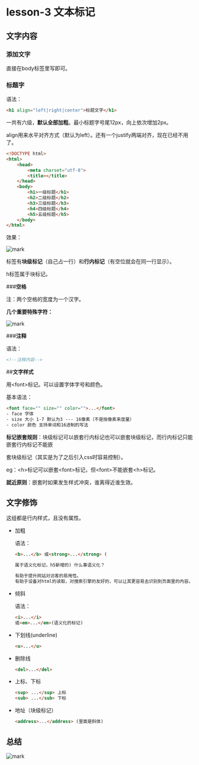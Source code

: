 # lesson-3 文本标记

## **文字内容**

### **添加文字**

直接在body标签里写即可。

### **标题字**

语法：

```html
<h1 align="left|right|center">标题文字</h1>
```

一共有六级，**默认全部加粗**。最小标题字号尾12px，向上依次增加2px。

align用来水平对齐方式（默认为left）。还有一个justify两端对齐，现在已经不用了。

```html
<!DOCTYPE html>
<html>
	<head>
		<meta charset="utf-8">
		<title></title>
	</head>
	<body>
		<h1>一级标题</h1>
		<h2>二级标题</h2>
		<h3>三级标题</h3>
		<h4>四级标题</h4>
		<h5>五级标题</h5>
	</body>
</html>
```

效果：

![mark](http://qiniu.wind-zhou.com/blog/201106/heJgIC1HI0.png?imageslim)

标签有**块级标记**（自己占一行）和**行内标记**（有空位就会在同一行显示）。

h标签属于块标记。

###**空格**

注：两个空格的宽度为一个汉字。

**几个重要特殊字符：**

![mark](http://qiniu.wind-zhou.com/blog/201106/ch83KC4EHI.png?imageslim)

###**注释**

语法：

```html
<!--注释内容-->
```

##**文字样式**

用\<font>标记。可以设置字体字号和颜色。

基本语法：

```html
<font face="" size="" color="">...</font> 
- face 字体 
- size 大小 1-7 默认为3 --- 16像素（不是按像素来度量）
- color 颜色 支持单词和16进制的写法
```

**标记嵌套规则**：块级标记可以嵌套行内标记也可以嵌套块级标记，而行内标记只能嵌套行内标记不能嵌

套块级标记（其实是为了之后引入css时容易控制）。

eg：\<h>标记可以嵌套\<font>标记，但\<font>不能嵌套\<h>标记。

**就近原则**：嵌套时如果发生样式冲突，谁离得近谁生效。

## **文字修饰**

这组都是行内样式，且没有属性。

- 加粗

  语法：

  ```html
  <b>...</b> 或<strong>...</strong> (
  
  属于语义化标记，h5新增的) 什么事语义化？
  
  有助于提升网站对访客的易用性。 
  有助于设备对html的读取，对搜索引擎的友好的，可以让其更容易去识别到页面里的内容。
  ```

- 倾斜

  语法：

  ```html
  <i>...</i> 
  或<em>...</em>(语义化的标记)
  ```

- 下划线(underline)

  ```html
  <u>...</u>
  ```

- 删除线

  ```html
  <del>...</del>
  ```

- 上标、下标

  ```html
  <sup> ...</sup> 上标 
  <sub> ...</sub> 下标
  ```

- 地址（块级标记）

  ```html
  <address>...</address> (里面是斜体)
  ```

## **总结**

![mark](http://qiniu.wind-zhou.com/blog/201106/fDcka3a9FD.png?imageslim)



